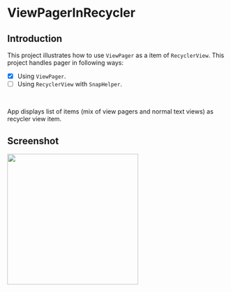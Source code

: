 # ViewPagerInRecycler

## Introduction
This project illustrates how to use `ViewPager` as a item of `RecyclerView`. This project handles pager in following ways:<br>
- [x] Using `ViewPager`.
- [ ] Using `RecyclerView` with `SnapHelper`.
<br>

App displays list of items (mix of view pagers and normal text views) as recycler view item.
## Screenshot
<img src="https://raw.githubusercontent.com/harneev/ViewPagerInRecycler/develop/app/snapshot/Screenshot_1518559578.png" width="300px">
